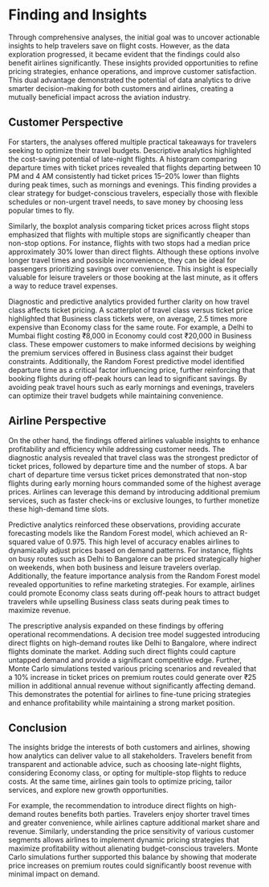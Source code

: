 # Finding and Insights

Through comprehensive analyses, the initial goal was to uncover actionable insights to help travelers save on flight costs. However, as the data exploration progressed, it became evident that the findings could also benefit airlines significantly. These insights provided opportunities to refine pricing strategies, enhance operations, and improve customer satisfaction. This dual advantage demonstrated the potential of data analytics to drive smarter decision-making for both customers and airlines, creating a mutually beneficial impact across the aviation industry.   

## Customer Perspective

For starters, the analyses offered multiple practical takeaways for travelers seeking to optimize their travel budgets. Descriptive analytics highlighted the cost-saving potential of late-night flights. A histogram comparing departure times with ticket prices revealed that flights departing between 10 PM and 4 AM consistently had ticket prices 15–20% lower than flights during peak times, such as mornings and evenings. This finding provides a clear strategy for budget-conscious travelers, especially those with flexible schedules or non-urgent travel needs, to save money by choosing less popular times to fly.      

Similarly, the boxplot analysis comparing ticket prices across flight stops emphasized that flights with multiple stops are significantly cheaper than non-stop options. For instance, flights with two stops had a median price approximately 30% lower than direct flights. Although these options involve longer travel times and possible inconvenience, they can be ideal for passengers prioritizing savings over convenience. This insight is especially valuable for leisure travelers or those booking at the last minute, as it offers a way to reduce travel expenses.       

Diagnostic and predictive analytics provided further clarity on how travel class affects ticket pricing. A scatterplot of travel class versus ticket price highlighted that Business class tickets were, on average, 2.5 times more expensive than Economy class for the same route. For example, a Delhi to Mumbai flight costing ₹8,000 in Economy could cost ₹20,000 in Business class. These empower customers to make informed decisions by weighing the premium services offered in Business class against their budget constraints. Additionally, the Random Forest predictive model identified departure time as a critical factor influencing price, further reinforcing that booking flights during off-peak hours can lead to significant savings. By avoiding peak travel hours such as early mornings and evenings, travelers can optimize their travel budgets while maintaining convenience.     

## Airline Perspective

On the other hand, the findings offered airlines valuable insights to enhance profitability and efficiency while addressing customer needs. The diagnostic analysis revealed that travel class was the strongest predictor of ticket prices, followed by departure time and the number of stops. A bar chart of departure time versus ticket prices demonstrated that non-stop flights during early morning hours commanded some of the highest average prices. Airlines can leverage this demand by introducing additional premium services, such as faster check-ins or exclusive lounges, to further monetize these high-demand time slots.      

Predictive analytics reinforced these observations, providing accurate forecasting models like the Random Forest model, which achieved an R-squared value of 0.975. This high level of accuracy enables airlines to dynamically adjust prices based on demand patterns. For instance, flights on busy routes such as Delhi to Bangalore can be priced strategically higher on weekends, when both business and leisure travelers overlap. Additionally, the feature importance analysis from the Random Forest model revealed opportunities to refine marketing strategies. For example, airlines could promote Economy class seats during off-peak hours to attract budget travelers while upselling Business class seats during peak times to maximize revenue.           

The prescriptive analysis expanded on these findings by offering operational recommendations. A decision tree model suggested introducing direct flights on high-demand routes like Delhi to Bangalore, where indirect flights dominate the market. Adding such direct flights could capture untapped demand and provide a significant competitive edge. Further, Monte Carlo simulations tested various pricing scenarios and revealed that a 10% increase in ticket prices on premium routes could generate over ₹25 million in additional annual revenue without significantly affecting demand. This demonstrates the potential for airlines to fine-tune pricing strategies and enhance profitability while maintaining a strong market position.      

## Conclusion

The insights bridge the interests of both customers and airlines, showing how analytics can deliver value to all stakeholders. Travelers benefit from transparent and actionable advice, such as choosing late-night flights, considering Economy class, or opting for multiple-stop flights to reduce costs. At the same time, airlines gain tools to optimize pricing, tailor services, and explore new growth opportunities.     

For example, the recommendation to introduce direct flights on high-demand routes benefits both parties. Travelers enjoy shorter travel times and greater convenience, while airlines capture additional market share and revenue. Similarly, understanding the price sensitivity of various customer segments allows airlines to implement dynamic pricing strategies that maximize profitability without alienating budget-conscious travelers. Monte Carlo simulations further supported this balance by showing that moderate price increases on premium routes could significantly boost revenue with minimal impact on demand.        